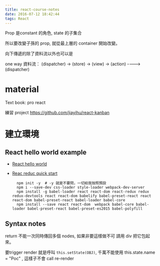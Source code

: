 ```yaml
---
title: react-course-notes
date: 2016-07-12 18:42:44
tags: React
---
```


Prop 是constant 的角色, state 的子集合

所以要改變子孫的 prop, 就從最上層的 container 開始改變。

向下傳遞的除了資料流以外也可以是

one way 資料流： (dispatcher) -> (store) -> (view) -> (action) ----> (dispatcher)


<!-- more --> 



# material

Text book: pro react

練習  project https://github.com/jiayihu/react-kanban

# 建立環境

## React hello world example

- [React hello world](https://gist.github.com/danawoodman/9cfddb1a0c934a35f31a)
- [Reac reduc quick start](https://github.com/starkwang/react-redux-es6-quickstart)


        npm init -y  # -y 就是不要問，一切給我按照預設
        npm i --save-dev css-loader style-loader webpack-dev-server
        npm install -g babel-loader react react-dom react-redux redux redux-devtools react react-dom babelify babel-preset-react react react-dom babel-preset-react babel-loader babel-core
        npm install --save react react-dom  webpack babel-core babel-loader babel-preset-react babel-preset-es2015 babel-polyfill



## Syntax notes


return 不能一次同時傳回多個 nodes, 如果非要這樣做不可 請用 div 把它包起來。

要trigger render 就是呼叫 `this.setState(OBJ)`, 千萬不能使用 this.state.name = "Poc" , 這樣子不會 call re-render



